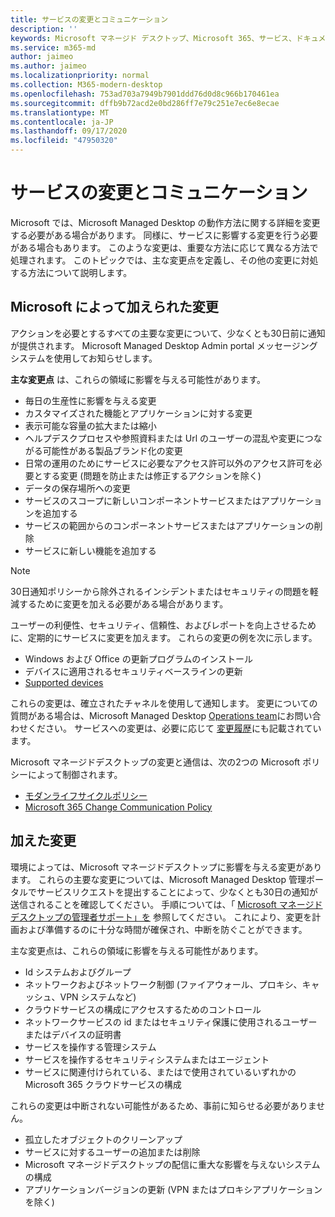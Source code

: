 ```yaml
---
title: サービスの変更とコミュニケーション
description: ''
keywords: Microsoft マネージド デスクトップ、Microsoft 365、サービス、ドキュメント
ms.service: m365-md
author: jaimeo
ms.author: jaimeo
ms.localizationpriority: normal
ms.collection: M365-modern-desktop
ms.openlocfilehash: 753ad703a7949b7901ddd76d0d8c966b170461ea
ms.sourcegitcommit: dffb9b72acd2e0bd286ff7e79c251e7ec6e8ecae
ms.translationtype: MT
ms.contentlocale: ja-JP
ms.lasthandoff: 09/17/2020
ms.locfileid: "47950320"
---
```

# <a name="service-changes-and-communication"></a>サービスの変更とコミュニケーション

Microsoft では、Microsoft Managed Desktop の動作方法に関する詳細を変更する必要がある場合があります。 同様に、サービスに影響する変更を行う必要がある場合もあります。 このような変更は、重要な方法に応じて異なる方法で処理されます。 このトピックでは、主な変更点を定義し、その他の変更に対処する方法について説明します。



## <a name="changes-made-by-microsoft"></a>Microsoft によって加えられた変更

アクションを必要とするすべての主要な変更について、少なくとも30日前に通知が提供されます。 Microsoft Managed Desktop Admin portal メッセージングシステムを使用してお知らせします。

**主な変更点** は、これらの領域に影響を与える可能性があります。
- 毎日の生産性に影響を与える変更
- カスタマイズされた機能とアプリケーションに対する変更
- 表示可能な容量の拡大または縮小
- ヘルプデスクプロセスや参照資料または Url のユーザーの混乱や変更につながる可能性がある製品ブランド化の変更
- 日常の運用のためにサービスに必要なアクセス許可以外のアクセス許可を必要とする変更 (問題を防止または修正するアクションを除く)
- データの保存場所への変更
- サービスのスコープに新しいコンポーネントサービスまたはアプリケーションを追加する
- サービスの範囲からのコンポーネントサービスまたはアプリケーションの削除
- サービスに新しい機能を追加する

> [!NOTE]
> 30日通知ポリシーから除外されるインシデントまたはセキュリティの問題を軽減するために変更を加える必要がある場合があります。

ユーザーの利便性、セキュリティ、信頼性、およびレポートを向上させるために、定期的にサービスに変更を加えます。 これらの変更の例を次に示します。

- Windows および Office の更新プログラムのインストール
- デバイスに適用されるセキュリティベースラインの更新
- [Supported devices](device-list.md)

これらの変更は、確立されたチャネルを使用して通知します。 変更についての質問がある場合は、Microsoft Managed Desktop [Operations team](../working-with-managed-desktop/admin-support.md)にお問い合わせください。 サービスへの変更は、必要に応じて [変更履歴](../change-history-managed-desktop.md)にも記載されています。

Microsoft マネージドデスクトップの変更と通信は、次の2つの Microsoft ポリシーによって制御されます。
- [モダンライフサイクルポリシー](https://support.microsoft.com/help/30881/modern-lifecycle-policy)
- [Microsoft 365 Change Communication Policy](https://docs.microsoft.com/office365/admin/manage/message-center?redirectSourcePath=%252fen-us%252farticle%252fMessage-center-in-Office-365-38FB3333-BFCC-4340-A37B-DEDA509C2093&view=o365-worldwide)

## <a name="changes-you-make"></a>加えた変更

環境によっては、Microsoft マネージドデスクトップに影響を与える変更があります。 これらの主要な変更については、Microsoft Managed Desktop 管理ポータルでサービスリクエストを提出することによって、少なくとも30日の通知が送信されることを確認してください。 手順については、「 [Microsoft マネージドデスクトップの管理者サポート」を](../working-with-managed-desktop/admin-support.md) 参照してください。 これにより、変更を計画および準備するのに十分な時間が確保され、中断を防ぐことができます。

主な変更点は、これらの領域に影響を与える可能性があります。

- Id システムおよびグループ
- ネットワークおよびネットワーク制御 (ファイアウォール、プロキシ、キャッシュ、VPN システムなど)
- クラウドサービスの構成にアクセスするためのコントロール
- ネットワークサービスの id またはセキュリティ保護に使用されるユーザーまたはデバイスの証明書
- サービスを操作する管理システム
- サービスを操作するセキュリティシステムまたはエージェント
- サービスに関連付けられている、またはで使用されているいずれかの Microsoft 365 クラウドサービスの構成

これらの変更は中断されない可能性があるため、事前に知らせる必要がありません。

- 孤立したオブジェクトのクリーンアップ
- サービスに対するユーザーの追加または削除
- Microsoft マネージドデスクトップの配信に重大な影響を与えないシステムの構成
- アプリケーションバージョンの更新 (VPN またはプロキシアプリケーションを除く)



